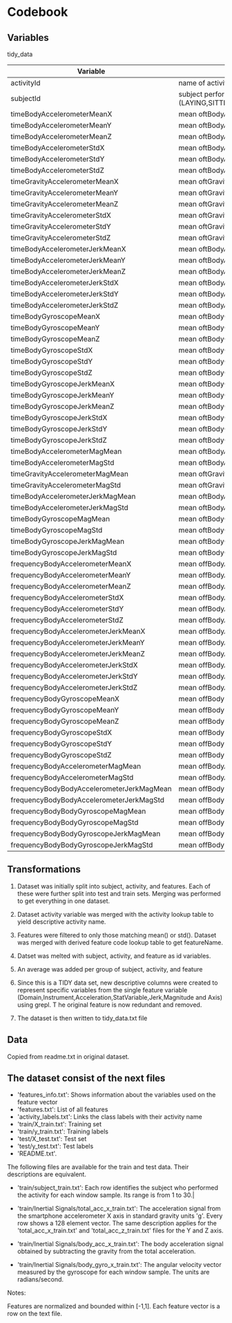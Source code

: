 # Codebook

## Variables

tidy_data

|Variable|Comments|
| ------------- |-------------| 
|activityId|	name of activity|
|subjectId| subject performed (LAYING,SITTING,STANDING,WALKING,WALKING_DOWNSTAIRS,WALKING_UPSTAIRS)|
|timeBodyAccelerometerMeanX	| mean oftBodyAcc-mean()-X|
|timeBodyAccelerometerMeanY	| mean oftBodyAcc-mean()-Y|
|timeBodyAccelerometerMeanZ	| mean oftBodyAcc-mean()-Z|
|timeBodyAccelerometerStdX	| mean oftBodyAcc-std()-X|
|timeBodyAccelerometerStdY	| mean oftBodyAcc-std()-Y|
|timeBodyAccelerometerStdZ	| mean oftBodyAcc-std()-Z|
|timeGravityAccelerometerMeanX	| mean oftGravityAcc-mean()-X|
|timeGravityAccelerometerMeanY	| mean oftGravityAcc-mean()-Y|
|timeGravityAccelerometerMeanZ	| mean oftGravityAcc-mean()-Z|
|timeGravityAccelerometerStdX	| mean oftGravityAcc-std()-X|
|timeGravityAccelerometerStdY	| mean oftGravityAcc-std()-Y|
|timeGravityAccelerometerStdZ	| mean oftGravityAcc-std()-Z|
|timeBodyAccelerometerJerkMeanX	| mean oftBodyAccJerk-mean()-X|
|timeBodyAccelerometerJerkMeanY	| mean oftBodyAccJerk-mean()-Y|
|timeBodyAccelerometerJerkMeanZ	| mean oftBodyAccJerk-mean()-Z|
|timeBodyAccelerometerJerkStdX	| mean oftBodyAccJerk-std()-X|
|timeBodyAccelerometerJerkStdY	| mean oftBodyAccJerk-std()-Y|
|timeBodyAccelerometerJerkStdZ	| mean oftBodyAccJerk-std()-Z|
|timeBodyGyroscopeMeanX	| mean oftBodyGyro-mean()-X|
|timeBodyGyroscopeMeanY	| mean oftBodyGyro-mean()-Y|
|timeBodyGyroscopeMeanZ	| mean oftBodyGyro-mean()-Z|
|timeBodyGyroscopeStdX	| mean oftBodyGyro-std()-X|
|timeBodyGyroscopeStdY	| mean oftBodyGyro-std()-Y|
|timeBodyGyroscopeStdZ	| mean oftBodyGyro-std()-Z|
|timeBodyGyroscopeJerkMeanX	| mean oftBodyGyroJerk-mean()-X|
|timeBodyGyroscopeJerkMeanY	| mean oftBodyGyroJerk-mean()-Y|
|timeBodyGyroscopeJerkMeanZ	| mean oftBodyGyroJerk-mean()-Z|
|timeBodyGyroscopeJerkStdX	| mean oftBodyGyroJerk-std()-X|
|timeBodyGyroscopeJerkStdY	| mean oftBodyGyroJerk-std()-Y|
|timeBodyGyroscopeJerkStdZ	| mean oftBodyGyroJerk-std()-Z|
|timeBodyAccelerometerMagMean	| mean oftBodyAccMag-mean()|
|timeBodyAccelerometerMagStd	| mean oftBodyAccMag-std()|
|timeGravityAccelerometerMagMean	| mean oftGravityAccMag-mean()|
|timeGravityAccelerometerMagStd	| mean oftGravityAccMag-std()|
|timeBodyAccelerometerJerkMagMean	| mean oftBodyAccJerkMag-mean()|
|timeBodyAccelerometerJerkMagStd	| mean oftBodyAccJerkMag-std()|
|timeBodyGyroscopeMagMean	| mean oftBodyGyroMag-mean()|
|timeBodyGyroscopeMagStd	| mean oftBodyGyroMag-std()|
|timeBodyGyroscopeJerkMagMean	| mean oftBodyGyroJerkMag-mean()|
|timeBodyGyroscopeJerkMagStd	| mean oftBodyGyroJerkMag-std()|
|frequencyBodyAccelerometerMeanX	| mean offBodyAcc-mean()-X|
|frequencyBodyAccelerometerMeanY	| mean offBodyAcc-mean()-Y|
|frequencyBodyAccelerometerMeanZ	| mean offBodyAcc-mean()-Z|
|frequencyBodyAccelerometerStdX	| mean offBodyAcc-std()-X|
|frequencyBodyAccelerometerStdY	| mean offBodyAcc-std()-Y|
|frequencyBodyAccelerometerStdZ	| mean offBodyAcc-std()-Z|
|frequencyBodyAccelerometerJerkMeanX	| mean offBodyAccJerk-mean()-X|
|frequencyBodyAccelerometerJerkMeanY	| mean offBodyAccJerk-mean()-Y|
|frequencyBodyAccelerometerJerkMeanZ	| mean offBodyAccJerk-mean()-Z|
|frequencyBodyAccelerometerJerkStdX	| mean offBodyAccJerk-std()-X|
|frequencyBodyAccelerometerJerkStdY	| mean offBodyAccJerk-std()-Y|
|frequencyBodyAccelerometerJerkStdZ	| mean offBodyAccJerk-std()-Z|
|frequencyBodyGyroscopeMeanX	| mean offBodyGyro-mean()-X|
|frequencyBodyGyroscopeMeanY	| mean offBodyGyro-mean()-Y|
|frequencyBodyGyroscopeMeanZ	| mean offBodyGyro-mean()-Z|
|frequencyBodyGyroscopeStdX	| mean offBodyGyro-std()-X|
|frequencyBodyGyroscopeStdY	| mean offBodyGyro-std()-Y|
|frequencyBodyGyroscopeStdZ	| mean offBodyGyro-std()-Z|
|frequencyBodyAccelerometerMagMean	| mean offBodyAccMag-mean()|
|frequencyBodyAccelerometerMagStd	| mean offBodyAccMag-std()|
|frequencyBodyBodyAccelerometerJerkMagMean	| mean offBodyBodyAccJerkMag-mean()|
|frequencyBodyBodyAccelerometerJerkMagStd	| mean offBodyBodyAccJerkMag-std()|
|frequencyBodyBodyGyroscopeMagMean	| mean offBodyBodyGyroMag-mean()|
|frequencyBodyBodyGyroscopeMagStd	| mean offBodyBodyGyroMag-std()|
|frequencyBodyBodyGyroscopeJerkMagMean	| mean offBodyBodyGyroJerkMag-mean()|
|frequencyBodyBodyGyroscopeJerkMagStd	| mean offBodyBodyGyroJerkMag-std()|

## Transformations

1. Dataset was initially split into subject, activity, and features. 
Each of these were further split into test and train sets.  Merging was performed to get everything in one dataset.

2. Dataset activity variable was merged with the activity lookup table to yield descriptive activity name.

3. Features were filtered to only those matching mean() or std(). 
Dataset was merged with derived feature code lookup table to get featureName.

4. Datset was melted with subject, activity, and feature as id variables.

5. An average was added per group of subject, activity, and feature

6. Since this is a TIDY data set, 
new descriptive columns were created to represent specific variables from the single feature variable 
(Domain,Instrument,Acceleration,StatVariable,Jerk,Magnitude and Axis) using grepl. T
he original feature is now redundant and removed.

7. The dataset is then written to tidy_data.txt file

## Data

Copied from readme.txt in original dataset.

## The dataset consist of the next files


- 'features_info.txt': Shows information about the variables used on the feature vector
- 'features.txt': List of all features
- 'activity_labels.txt': Links the class labels with their activity name
- 'train/X_train.txt': Training set
- 'train/y_train.txt': Training labels
- 'test/X_test.txt': Test set
- 'test/y_test.txt': Test labels
- 'README.txt'.

The following files are available for the train and test data. Their descriptions are equivalent.

- 'train/subject_train.txt': Each row identifies the subject who performed the activity for each window sample. Its range is from 1 to 30.|

- 'train/Inertial Signals/total_acc_x_train.txt': The acceleration signal from the smartphone accelerometer X axis in standard gravity units 'g'. Every row shows a 128 element vector. The same description applies for the 'total_acc_x_train.txt' and 'total_acc_z_train.txt' files for the Y and Z axis.

- 'train/Inertial Signals/body_acc_x_train.txt': The body acceleration signal obtained by subtracting the gravity from the total acceleration.

- 'train/Inertial Signals/body_gyro_x_train.txt': The angular velocity vector measured by the gyroscope for each window sample. The units are radians/second.

Notes:

Features are normalized and bounded within [-1,1].
Each feature vector is a row on the text file.


